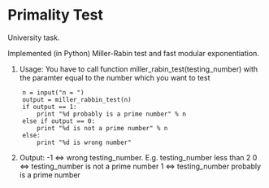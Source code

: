 Primality Test
===============
University task.

Implemented (in Python) Miller-Rabin test and fast modular exponentiation.

1. Usage:
	You have to call function miller_rabin_test(testing_number) with the paramter equal to the number which you want to test
```
	n = input("n = ")
	output = miller_rabbin_test(n)
    if output == 1:
        print "%d probably is a prime number" % n
    else if output == 0:
        print "%d is not a prime number" % n
    else:
    	print "%d is wrong number"
```
2. Output:
   -1 	<=> wrong testing_number. E.g. testing_number less than 2
	0 	<=> testing_number is not a prime number
	1 	<=> testing_number probably is a prime number
